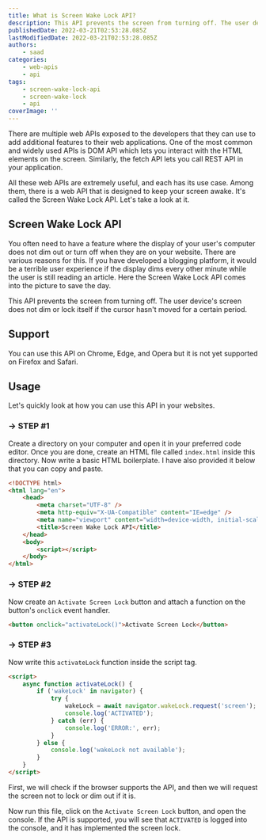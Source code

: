 ```yaml
---
title: What is Screen Wake Lock API?
description: This API prevents the screen from turning off. The user device's screen does not dim or lock itself if the cursor hasn't moved for a certain period. Let's take a look at it and see how it works.
publishedDate: 2022-03-21T02:53:28.085Z
lastModifiedDate: 2022-03-21T02:53:28.085Z
authors:
    - saad
categories:
    - web-apis
    - api
tags:
    - screen-wake-lock-api
    - screen-wake-lock
    - api
coverImage: ''
---
```


<Lead>

There are multiple web APIs exposed to the developers that they can use to add additional features to their web applications. One of the most common and widely used APIs is DOM API which lets you interact with the HTML elements on the screen. Similarly, the fetch API lets you call REST API in your application.

</Lead>

All these web APIs are extremely useful, and each has its use case. Among them, there is a web API that is designed to keep your screen awake. It's called the Screen Wake Lock API. Let's take a look at it.

## Screen Wake Lock API

You often need to have a feature where the display of your user's computer does not dim out or turn off when they are on your website. There are various reasons for this. If you have developed a blogging platform, it would be a terrible user experience if the display dims every other minute while the user is still reading an article. Here the Screen Wake Lock API comes into the picture to save the day.

This API prevents the screen from turning off. The user device's screen does not dim or lock itself if the cursor hasn't moved for a certain period.

## Support

You can use this API on Chrome, Edge, and Opera but it is not yet supported on Firefox and Safari.

## Usage

Let's quickly look at how you can use this API in your websites.

### → STEP #1

Create a directory on your computer and open it in your preferred code editor. Once you are done, create an HTML file called `index.html` inside this directory. Now write a basic HTML boilerplate. I have also provided it below that you can copy and paste.

```html
<!DOCTYPE html>
<html lang="en">
	<head>
		<meta charset="UTF-8" />
		<meta http-equiv="X-UA-Compatible" content="IE=edge" />
		<meta name="viewport" content="width=device-width, initial-scale=1.0" />
		<title>Screen Wake Lock API</title>
	</head>
	<body>
		<script></script>
	</body>
</html>
```

### → STEP #2

Now create an `Activate Screen Lock` button and attach a function on the button's `onclick` event handler.

```html
<button onclick="activateLock()">Activate Screen Lock</button>
```

### → STEP #3

Now write this `activateLock` function inside the script tag.

```html
<script>
	async function activateLock() {
		if ('wakeLock' in navigator) {
			try {
				wakeLock = await navigator.wakeLock.request('screen');
				console.log('ACTIVATED');
			} catch (err) {
				console.log('ERROR:', err);
			}
		} else {
			console.log('wakeLock not available');
		}
	}
</script>
```

First, we will check if the browser supports the API, and then we will request the screen not to lock or dim out if it is.

Now run this file, click on the `Activate Screen Lock` button, and open the console. If the API is supported, you will see that `ACTIVATED` is logged into the console, and it has implemented the screen lock.
